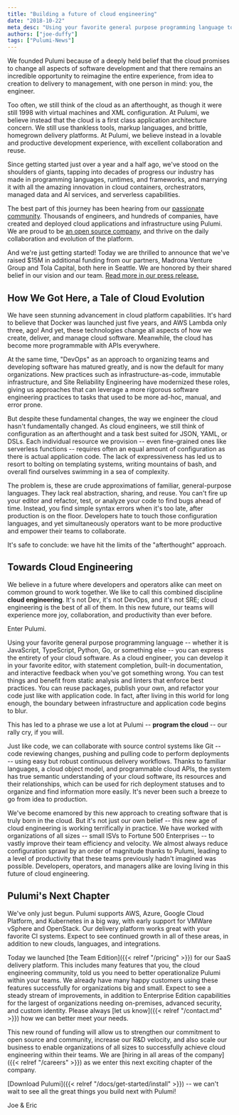 ```yaml
---
title: "Building a future of cloud engineering"
date: "2018-10-22"
meta_desc: "Using your favorite general purpose programming language to define your cloud infrastructure and applications. Program the cloud with Pulumi."
authors: ["joe-duffy"]
tags: ["Pulumi-News"]
---
```



We founded Pulumi because of a deeply held belief that the cloud
promises to change all aspects of software development and that there
remains an incredible opportunity to reimagine the entire experience,
from idea to creation to delivery to management, with one person in
mind: you, the engineer.
<!--more-->

Too often, we still think of the cloud as an afterthought, as though it
were still 1998 with virtual machines and XML configuration. At Pulumi,
we believe instead that the cloud is a first class application
architecture concern. We still use thankless tools, markup languages,
and brittle, homegrown delivery platforms. At Pulumi, we believe instead
in a lovable and productive development experience, with excellent
collaboration and reuse.

Since getting started just over a year and a half ago, we've stood on
the shoulders of giants, tapping into decades of progress our industry
has made in programming languages, runtimes, and frameworks, and
marrying it with all the amazing innovation in cloud containers,
orchestrators, managed data and AI services, and serverless
capabilities.

The best part of this journey has been hearing from our [passionate
community](https://slack.pulumi.com/). Thousands of engineers, and
hundreds of companies, have created and deployed cloud applications and
infrastructure using Pulumi. We are proud to be [an open source
company](https://github.com/pulumi/pulumi), and thrive on the daily
collaboration and evolution of the platform.

And we're just getting started! Today we are thrilled to announce that
we've raised $15M in additional funding from our partners, Madrona
Venture Group and Tola Capital, both here in Seattle. We are honored by
their shared belief in our vision and our team. [Read more in our press
release.](https://info.pulumi.com/press-release/pulumi-announces-15m-in-series-a-funding-to-accelerate-development-and-adoption-of-its-cloud-native-development-platform)

## How We Got Here, a Tale of Cloud Evolution

We have seen stunning advancement in cloud platform capabilities. It's
hard to believe that Docker was launched just five years, and AWS Lambda
only three, ago! And yet, these technologies change all aspects of how
we create, deliver, and manage cloud software. Meanwhile, the cloud has
become more programmable with APIs everywhere.

At the same time, "DevOps" as an approach to organizing teams and
developing software has matured greatly, and is now the default for many
organizations. New practices such as infrastructure-as-code, immutable
infrastructure, and Site Reliability Engineering have modernized these
roles, giving us approaches that can leverage a more rigorous software
engineering practices to tasks that used to be more ad-hoc, manual, and
error prone.

But despite these fundamental changes, the way we engineer the cloud
hasn't fundamentally changed. As cloud engineers, we still think of configuration as an
afterthought and a task best suited for JSON, YAML, or DSLs. Each
individual resource we provision -- even fine-grained ones like
serverless functions -- requires often an equal amount of configuration
as there is actual application code. The lack of expressiveness has led
us to resort to bolting on templating systems, writing mountains of
bash, and overall find ourselves swimming in a sea of complexity.

The problem is, these are crude approximations of familiar, general-purpose languages. They
lack real abstraction, sharing, and reuse. You can't fire up your editor
and refactor, test, or analyze your code to find bugs ahead of time.
Instead, you find simple syntax errors when it's too late, after
production is on the floor. Developers hate to touch those configuration
languages, and yet simultaneously operators want to be more productive
and empower their teams to collaborate.

It's safe to conclude: we have hit the limits of the "afterthought"
approach.

## Towards Cloud Engineering

We believe in a future where developers and operators alike can meet on
common ground to work together. We like to call this combined discipline
**cloud engineering**. It's not Dev, it's not DevOps, and it's not
SRE; cloud engineering is the best of all of them. In this new future, our teams will
experience more joy, collaboration, and productivity than ever before.

Enter Pulumi.

Using your favorite general purpose programming language -- whether it
is JavaScript, TypeScript, Python, Go, or something else -- you can
express the entirety of your cloud software. As a cloud engineer, you can develop it in your
favorite editor, with statement completion, built-in documentation, and
interactive feedback when you've got something wrong. You can test
things and benefit from static analysis and linters that enforce best
practices. You can reuse packages, publish your own, and refactor your
code just like with application code. In fact, after living in this
world for long enough, the boundary between infrastructure and
application code begins to blur.

This has led to a phrase we use a lot at Pulumi -- **program the
cloud** -- our rally cry, if you will.

Just like code, we can collaborate with source control systems like Git
-- code reviewing changes, pushing and pulling code to perform
deployments -- using easy but robust continuous delivery workflows.
Thanks to familiar languages, a cloud object model, and programmable cloud
APIs, the system has true semantic understanding of your cloud software,
its resources and their relationships, which can be used for rich
deployment statuses and to organize and find information more easily.
It's never been such a breeze to go from idea to production.

We've become enamored by this new approach to creating software that is
truly born in the cloud. But it's not just our own belief -- this new age of cloud engineering is
working terrifically in practice. We have worked with organizations of
all sizes -- small ISVs to Fortune 500 Enterprises -- to vastly
improve their team efficiency and velocity. We almost always reduce
configuration sprawl by an order of magnitude thanks to Pulumi, leading
to a level of productivity that these teams previously hadn't imagined
was possible. Developers, operators, and managers alike are loving
living in this future of cloud engineering.

## Pulumi's Next Chapter

We've only just begun. Pulumi supports AWS, Azure, Google Cloud
Platform, and Kubernetes in a big way, with early support for VMWare
vSphere and OpenStack. Our delivery platform works great with your
favorite CI systems. Expect to see continued growth in all of these
areas, in addition to new clouds, languages, and integrations.

Today we launched [the Team Edition]({{< relref "/pricing" >}}) for our
SaaS delivery platform. This includes many features that you, the cloud engineering
community, told us you need to better operationalize Pulumi within your
teams. We already have many happy customers using these features
successfully for organizations big and small. Expect to see a steady
stream of improvements, in addition to Enterprise Edition capabilities
for the largest of organizations needing on-premises, advanced security,
and custom identity. Please always [let us
know]({{< relref "/contact.md" >}}) how we can better meet your
needs.

This new round of funding will allow us to strengthen our commitment to
open source and community, increase our R&D velocity, and also scale our
business to enable organizations of all sizes to successfully achieve
cloud engineering within their teams. We are [hiring in all areas of the
company]({{< relref "/careers" >}}) as we enter this next exciting
chapter of the company.

[Download Pulumi]({{< relref "/docs/get-started/install" >}}) -- we
can't wait to see all the great things you build next with Pulumi!

Joe & Eric
